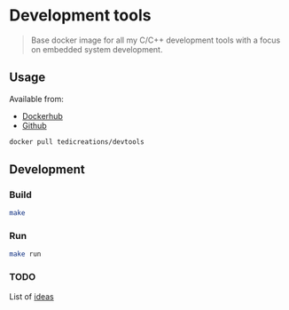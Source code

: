 # Development tools

> Base docker image for all my C/C++ development tools with a focus on embedded system development.

## Usage

Available from:
- [Dockerhub](https://hub.docker.com/r/tedicreations/devtools)
- [Github](https://github.com/TediCreations/devTools)

```sh
docker pull tedicreations/devtools
```

## Development

### Build

```sh
make
```

### Run

```sh
make run
```

### TODO

List of [ideas](TODO.md)
